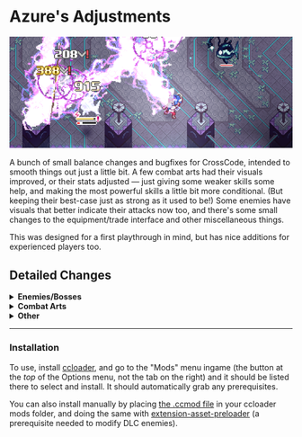 # Azure's Adjustments

![](https://github.com/Azure-Lazuline/azures-adjustments/blob/main/screenshots/banner.png?raw=true)

A bunch of small balance changes and bugfixes for CrossCode, intended to smooth things out just a little bit. A few combat arts had their visuals improved, or their stats adjusted — just giving some weaker skills some help, and making the most powerful skills a little bit more conditional. (But keeping their best-case just as strong as it used to be!) Some enemies have visuals that better indicate their attacks now too, and there's some small changes to the equipment/trade interface and other miscellaneous things.

This was designed for a first playthrough in mind, but has nice additions for experienced players too.

## Detailed Changes

<details>
<summary><b>Enemies/Bosses</b></summary>

- Added timing rings to hedgehags and behesloths so you know exactly when they'll dash. Go for the perfect guard!
  
- Added a more obvious flash to ectovolts and digmos when they're preparing their attacks.

- Fixed the erroneously swapped heat/cold weaknesses on the mecha fish enemies and boss.

- Dungeon enemies respawn much quicker after clearing the room, to help with getting materials from ones that are only in a single room.

- Hillkat Bandleader consistently calls for reinforcements at the intended HP thresholds, instead of also accidentally relying on RNG. (This helps arena scores not be luck-dependent.)

- King Kaktorro's flamethrower fires in pulses instead of a constant stream, giving you better opportunities to escape.

- The DLC temple midboss's phase transition attacks are in a randomized order but they're slightly easier to dodge, so it's not just a matter of memorizing where to place them.

- A certain DLC bonus boss spends *significantly* less time flying around doing nothing, and has generally improved AI with much more attack variety.
</details>
<details>
<summary><b>Combat Arts</b></summary>

- First Cut / Final Showdown: Small VFX improvements, and you're not stuck in place for as long if you whiff.

- Azure Surge: VFX improvements for a bit more punch.

- Ashen Mine / Mine Valley: Small damage boost, to match its difficulty and lack of iframes compared to the alternative skills.

- Ring of Fire (all 3): VFX improvements to all of them, and a damage boost to base Ring of Fire itself.

- Hail Storm: Wider spread but better homing, to make it somewhat more reliable but still situational.

- Frigid Flawke: Only does the camera pan if you actually hit an enemy, to prevent jarring camera movements.

- Tesla Twist / Tesla Waltz: Small damage boost, and a little easier to control.

- Thunder Dart / Storm Walker: Slows down time during the dash, so enemies are less likely to escape it before it goes off.

- Guarding Gale / Poltergeist: Stronger push force.

- Ether Snipe: Lower damage at first, but ramps back up to its old extremely high power level as it bounces more. You gotta go for the bank shots!

- Guard Sphere: SP gain greatly reduced while it's active, so it's still powerful when used sparingly but you can't keep it up permanently.

- Clock Block / Glitch Time: SP gain moderately reduced while it's active, keeping its extreme utility and combo potential but making it not literally pay for itself anymore.
</details>
<details>
<summary><b>Other</b></summary>

- Most flying enemies no longer follow you into the air during jumping arts like Flare Burn, inadvertently dodging your attacks. (Parrots still do though since they're jerks and it forced a more interesting approach.)

- The equipment comparison menu always puts changed modifiers at the top of the list, so you don't need to expand it each time.

- On controller, the trade menu now highlights the item by default, so you can read the description without manually selecting it each time.

- Traders get added to the trader book from just passing by them rather than needing to open the trade menu.

- Traders don't reset your "compare mode" setting when switching between different items.

- The sandbag (Baggy-kun) at the First Scholars HQ gives SP when hit. What kind of guild has a non-functional training dummy?

- Pets are automatically hidden during emotional or important scenes.

- Changed the arena end screen to show the base damage that you took, instead of just the resulting score.

- Fixed the music triggers in Vermillion Cup rush mode.

- Fixed an obscure bug where you could die in the Arena from things that are supposed to be zero damage, if you had the one-hit-kill NG+ modifier active.

- A few small typo fixes.
</details>

---

### Installation

To use, install [ccloader](https://github.com/CCDirectLink/CCLoader), and go to the "Mods" menu ingame (the button at the *top* of the Options menu, not the tab on the right) and it should be listed there to select and install. It should automatically grab any prerequisites.

You can also install manually by placing [the .ccmod file](https://github.com/Azure-Lazuline/azures-adjustments/releases) in your ccloader mods folder, and doing the same with [extension-asset-preloader](https://github.com/elluminance/crosscode-extension-asset-preloader/releases) (a prerequisite needed to modify DLC enemies).
